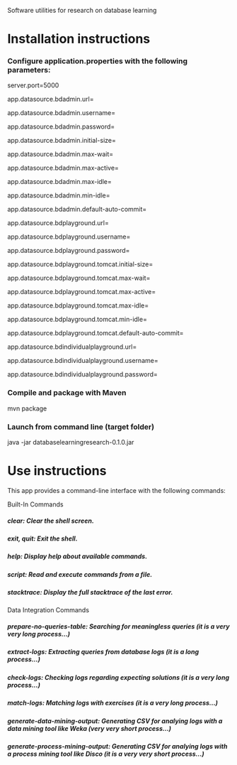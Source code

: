 Software utilities for research on database learning

# Installation instructions

### Configure application.properties with the following parameters:
server.port=5000

app.datasource.bdadmin.url=

app.datasource.bdadmin.username=

app.datasource.bdadmin.password=

app.datasource.bdadmin.initial-size=

app.datasource.bdadmin.max-wait=

app.datasource.bdadmin.max-active=

app.datasource.bdadmin.max-idle=

app.datasource.bdadmin.min-idle=

app.datasource.bdadmin.default-auto-commit= 


app.datasource.bdplayground.url=

app.datasource.bdplayground.username=

app.datasource.bdplayground.password=

app.datasource.bdplayground.tomcat.initial-size=

app.datasource.bdplayground.tomcat.max-wait=

app.datasource.bdplayground.tomcat.max-active=

app.datasource.bdplayground.tomcat.max-idle=

app.datasource.bdplayground.tomcat.min-idle=

app.datasource.bdplayground.tomcat.default-auto-commit= 


app.datasource.bdindividualplayground.url=

app.datasource.bdindividualplayground.username=

app.datasource.bdindividualplayground.password=


### Compile and package with Maven
mvn package

### Launch from command line (target folder)
java -jar databaselearningresearch-0.1.0.jar

# Use instructions
This app provides a command-line interface with the following commands:

Built-In Commands
#####        clear: Clear the shell screen.
#####        exit, quit: Exit the shell.
#####        help: Display help about available commands.
#####        script: Read and execute commands from a file.
#####        stacktrace: Display the full stacktrace of the last error.

Data Integration Commands
#####        prepare-no-queries-table: Searching for meaningless queries (it is a very very long process...)
#####        extract-logs: Extracting queries from database logs (it is a long process...)
#####        check-logs: Checking logs regarding expecting solutions (it is a very long process...)
#####        match-logs: Matching logs with exercises (it is a very long process...)
#####        generate-data-mining-output: Generating CSV for analying logs with a data mining tool like Weka (very very short process...)
#####        generate-process-mining-output: Generating CSV for analying logs with a process mining tool like Disco (it is a very very short process...)

